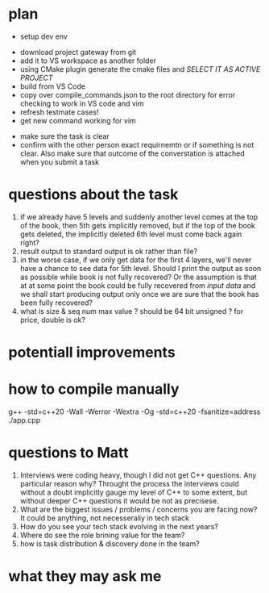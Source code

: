 
# plan

- setup dev env
 * download project gateway from git 
 * add it to VS workspace as another folder
 * using CMake plugin generate the cmake files and *SELECT IT AS ACTIVE PROJECT*
 * build from VS Code
 * copy over compile_commands.json to the root directory for error checking to work in VS code and vim
 * refresh testmate cases!
 * get new command working for vim
- make sure the task is clear
- confirm with the other person exact requirnemtn or if something is not clear. Also make sure that outcome of the converstation is attached when you submit a task

# questions about the task

1) if we already have 5 levels and suddenly another level comes at the top of the book, then 5th gets implicitly removed, but if the top of the book gets deleted, the implicitly deleted 6th level must come back again right?
2) result output to standard output is ok rather than file?
3) in the worse case, if we only get data for the first 4 layers, we'll never have a chance to see data for 5th level. Should I print the output as soon as possible while book is not fully recovered? Or the assumption is that at at some point the book could be fully recovered from *input data* and we shall start producing output only once we are sure that the book has been fully recovered?
4) what is size & seq num max value ? should be 64 bit unsigned ? for price, double is ok?



# potentiall improvements

# how to compile manually

 g++ -std=c++20  -Wall -Werror -Wextra -Og -std=c++20 -fsanitize=address   ./app.cpp

# questions  to Matt

1) Interviews were coding heavy, though I did not get C++ questions. Any particular reason why? Throught the process the interviews could without a doubt implicitly gauge my level of C++ to some extent, but without deeper C++ questions it would be not as precisese.
2) What are the biggest issues / problems / concerns you are facing now? It could be anything, not necesseraliy in tech stack
3) How do you see your tech stack evolving in the next years?
4) Where do see the role brining value for the team?
5) how is task distribution & discovery done in the team?
 
# what they may ask me

